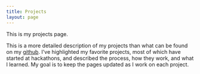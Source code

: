 ```yaml
---
title: Projects
layout: page
---
```


This is my projects page.

This is a more detailed description of my projects than what can be found on my [github](http://github.com/mpoegel). I've highlighted my favorite projects, most of which have started at hackathons, and described the process, how they work, and what I learned. My goal is to keep the pages updated as I work on each project.
